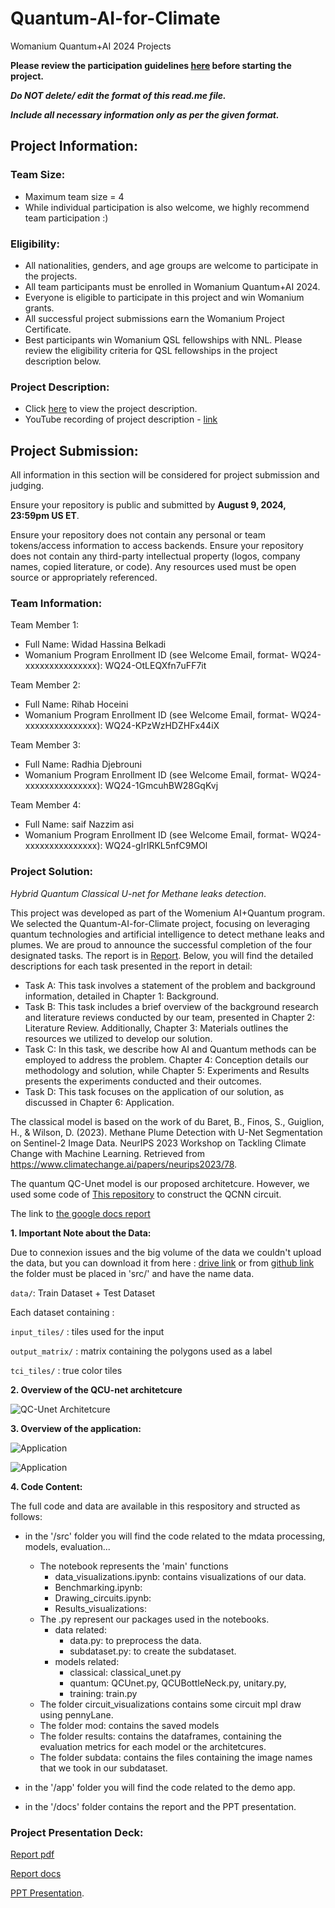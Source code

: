 # Quantum-AI-for-Climate

Womanium Quantum+AI 2024 Projects

**Please review the participation guidelines [here](https://github.com/womanium-quantum/Quantum-AI-2024) before starting the project.**

_**Do NOT delete/ edit the format of this read.me file.**_

_**Include all necessary information only as per the given format.**_

## Project Information:

### Team Size:

- Maximum team size = 4
- While individual participation is also welcome, we highly recommend team participation :)

### Eligibility:

- All nationalities, genders, and age groups are welcome to participate in the projects.
- All team participants must be enrolled in Womanium Quantum+AI 2024.
- Everyone is eligible to participate in this project and win Womanium grants.
- All successful project submissions earn the Womanium Project Certificate.
- Best participants win Womanium QSL fellowships with NNL. Please review the eligibility criteria for QSL fellowships in the project description below.

### Project Description:

- Click [here](https://drive.google.com/file/d/1yoY_venPkNStjcDu0Na0HYhgO6CvVYdM/view?usp=sharing) to view the project description.
- YouTube recording of project description - [link](https://youtu.be/ka2RgUYo83c?si=MUb_dwTVfP1FV_47)

## Project Submission:

All information in this section will be considered for project submission and judging.

Ensure your repository is public and submitted by **August 9, 2024, 23:59pm US ET**.

Ensure your repository does not contain any personal or team tokens/access information to access backends. Ensure your repository does not contain any third-party intellectual property (logos, company names, copied literature, or code). Any resources used must be open source or appropriately referenced.

### Team Information:

Team Member 1:

- Full Name: Widad Hassina Belkadi
- Womanium Program Enrollment ID (see Welcome Email, format- WQ24-xxxxxxxxxxxxxxx): WQ24-OtLEQXfn7uFF7it

Team Member 2:

- Full Name: Rihab Hoceini
- Womanium Program Enrollment ID (see Welcome Email, format- WQ24-xxxxxxxxxxxxxxx): WQ24-KPzWzHDZHFx44iX

Team Member 3:

- Full Name: Radhia Djebrouni
- Womanium Program Enrollment ID (see Welcome Email, format- WQ24-xxxxxxxxxxxxxxx): WQ24-1GmcuhBW28GqKvj

Team Member 4:

- Full Name: saif Nazzim asi
- Womanium Program Enrollment ID (see Welcome Email, format- WQ24-xxxxxxxxxxxxxxx): WQ24-gIrIRKL5nfC9MOl

### Project Solution:

_Hybrid Quantum Classical U-net for Methane leaks detection_.

This project was developed as part of the Womenium AI+Quantum program. We selected the Quantum-AI-for-Climate project, focusing on leveraging quantum technologies and artificial intelligence to detect methane leaks and plumes. We are proud to announce the successful completion of the four designated tasks.
The report is in [Report](docs/report.pdf). Below, you will find the detailed descriptions for each task presented in the report in detail:

- Task A: This task involves a statement of the problem and background information, detailed in Chapter 1: Background.
- Task B: This task includes a brief overview of the background research and literature reviews conducted by our team, presented in Chapter 2: Literature Review. Additionally, Chapter 3: Materials outlines the resources we utilized to develop our solution.
- Task C: In this task, we describe how AI and Quantum methods can be employed to address the problem. Chapter 4: Conception details our methodology and solution, while Chapter 5: Experiments and Results presents the experiments conducted and their outcomes.
- Task D: This task focuses on the application of our solution, as discussed in Chapter 6: Application.

The classical model is based on the work of du Baret, B., Finos, S., Guiglion, H., & Wilson, D. (2023). Methane Plume Detection with U-Net Segmentation on Sentinel-2 Image Data. NeurIPS 2023 Workshop on Tackling Climate Change with Machine Learning. Retrieved from https://www.climatechange.ai/papers/neurips2023/78.

The quantum QC-Unet model is our proposed architetcure. However, we used some code of [This repository](https://github.com/takh04/QCNN/tree/main?tab=readme-ov-file) to construct the QCNN circuit.

The link to [the google docs report](https://docs.google.com/document/d/1Dw4HXiROUrcbNnedyXjFgDRoc4D8Abdis47zs3Eb7dA)

**1. Important Note about the Data:**

Due to connexion issues and the big volume of the data we couldn't upload the data, but you can download it from here : [drive link](https://drive.google.com/drive/folders/1hm1VxLvFvtSizUXlWb5coSCimAT1roLH) or from [github link](https://github.com/sfinos316/Methane-Plume-Segmentation/tree/main/data) the folder must be placed in 'src/' and have the name data.

`data/`: Train Dataset + Test Dataset

Each dataset containing :

`input_tiles/` : tiles used for the input

`output_matrix/` : matrix containing the polygons used as a label

`tci_tiles/` : true color tiles

**2. Overview of the QCU-net architetcure**

![QC-Unet Architetcure](./src/assets/GlobalQCUnet.png)

**3. Overview of the application:**

![Application](./src/assets/application.png)

![Application](./src/assets/application1.png)

**4. Code Content:**

The full code and data are available in this respository and structed as follows:

- in the '/src' folder you will find the code related to the mdata processing, models, evaluation...

  - The notebook represents the 'main' functions
    - data_visualizations.ipynb: contains visualizations of our data.
    - Benchmarking.ipynb:
    - Drawing_circuits.ipynb:
    - Results_visualizations:
  - The .py represent our packages used in the notebooks.
    - data related:
      - data.py: to preprocess the data.
      - subdataset.py: to create the subdataset.
    - models related:
      - classical: classical_unet.py
      - quantum: QCUnet.py, QCUBottleNeck.py, unitary.py,
      - training: train.py
  - The folder circuit_visualizations contains some circuit mpl draw using pennyLane.
  - The folder mod: contains the saved models
  - The folder results: contains the dataframes, containing the evaluation metrics for each model or the architetcures.
  - The folder subdata: contains the files containing the image names that we took in our subdataset.

- in the '/app' folder you will find the code related to the demo app.
- in the '/docs' folder contains the report and the PPT presentation.

### Project Presentation Deck:

[Report pdf](/docs/report.pdf)

[Report docs](https://docs.google.com/document/d/1Dw4HXiROUrcbNnedyXjFgDRoc4D8Abdis47zs3Eb7dA)

[PPT Presentation](docs/presentation.pdf).
